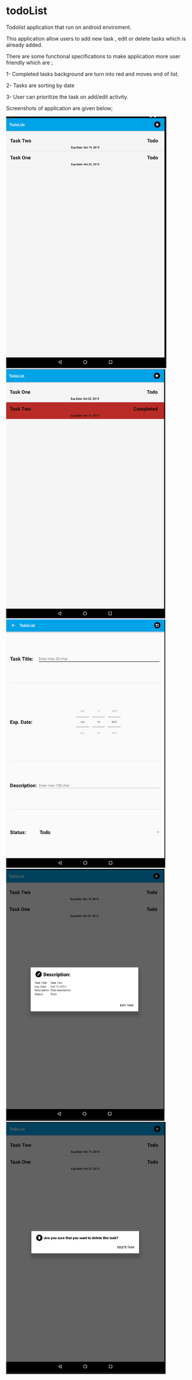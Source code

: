 # todoList

Todolist application that run on android enviroment.

This application allow users to add new task , edit or delete tasks which is already added.

There are some functional specifications to make application more user friendly which are ;

1- Completed tasks background are turn into red and moves end of list.

2- Tasks are sorting by date

3- User can prioritize the task on add/edit activity.

Screenshots of application are given below;

![](https://raw.githubusercontent.com/omergokdere/todoList/master/Screenshots/todo%20list%20main%20screen.PNG)
![](https://raw.githubusercontent.com/omergokdere/todoList/master/Screenshots/todolist%20completed%20task.PNG)
![](https://raw.githubusercontent.com/omergokdere/todoList/master/Screenshots/new%20task%20and%20edit%20task%20screen.PNG)
![](https://raw.githubusercontent.com/omergokdere/todoList/master/Screenshots/edit%20option.PNG)
![](https://raw.githubusercontent.com/omergokdere/todoList/master/Screenshots/delete%20option.PNG)

